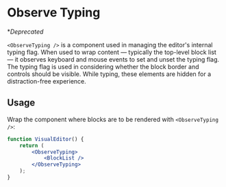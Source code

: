 # Observe Typing

**Deprecated*

`<ObserveTyping />` is a component used in managing the editor's internal typing flag. When used to wrap content — typically the top-level block list — it observes keyboard and mouse events to set and unset the typing flag. The typing flag is used in considering whether the block border and controls should be visible. While typing, these elements are hidden for a distraction-free experience.

## Usage

Wrap the component where blocks are to be rendered with `<ObserveTyping />`:

```jsx
function VisualEditor() {
	return (
		<ObserveTyping>
			<BlockList />
		</ObserveTyping>
	);
}
```
